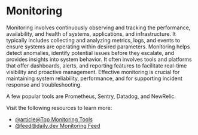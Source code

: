 # Monitoring

Monitoring involves continuously observing and tracking the performance, availability, and health of systems, applications, and infrastructure. It typically includes collecting and analyzing metrics, logs, and events to ensure systems are operating within desired parameters. Monitoring helps detect anomalies, identify potential issues before they escalate, and provides insights into system behavior. It often involves tools and platforms that offer dashboards, alerts, and reporting features to facilitate real-time visibility and proactive management. Effective monitoring is crucial for maintaining system reliability, performance, and for supporting incident response and troubleshooting.

A few popular tools are Prometheus, Sentry, Datadog, and NewRelic.

Visit the following resources to learn more:

- [@article@Top Monitoring Tools](https://thectoclub.com/tools/best-application-monitoring-software/)
- [@feed@daily.dev Monitoring Feed](https://app.daily.dev/tags/monitoring)